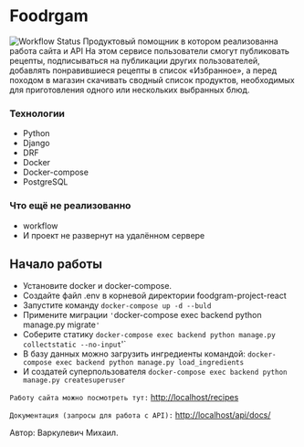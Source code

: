 # Foodrgam
![Workflow Status](https://github.com/VarkulevichM/foodgram-project-react/actions/workflows/foodgram-project-react.yml/badge.svg)
Продуктовый помощник в котором реализованна работа сайта и API 
На этом сервисе пользователи смогут публиковать рецепты, подписываться на 
публикации других пользователей, добавлять понравившиеся рецепты в список 
«Избранное», а перед походом в магазин скачивать сводный список продуктов, 
необходимых для приготовления одного или нескольких выбранных блюд.

### Технологии
- Python 
- Django 
- DRF 
- Docker
- Docker-compose
- PostgreSQL

### Что ещё не реализованно
- workflow
- И проект не развернут на удалённом сервере

## Начало работы

- Установите  docker и docker-compose.
- Создайте файл .env в корневой директории foodgram-project-react 
- Запустите команду `docker-compose up -d --buld`
- Примените миграции `'`docker-compose exec backend python manage.py migrate`'`
- Соберите статику `docker-compose exec backend python manage.py collectstatic --no-input`'`
- В базу данных можно загрузить ингредиенты командой: `docker-compose exec backend python manage.py load_ingredients`
- И создатей суперпользователя `docker-compose exec backend python manage.py createsuperuser`

`Работу сайта можно посмотреть тут:`
[http://localhost/recipes](http://localhost/recipes)

`Документация (запросы для работа с API):`
[http://localhost/api/docs/](http://localhost/api/docs/)


Автор: Варкулевич Михаил.